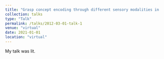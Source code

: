```yaml
---
title: "Grasp concept encoding through different sensory modalities in human posterior parietal cortex"
collection: talks
type: "Talk"
permalink: /talks/2012-03-01-talk-1
venue: "virtual"
date: 2021-01-01
location: "virtual"
---
```


My talk was lit. 
